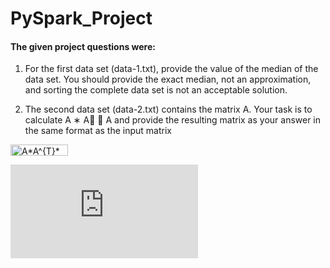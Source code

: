 # PySpark_Project

#### The given project questions were:

1. For the first data set (data-1.txt), provide the value of the median of the data set. You should provide the exact median, not an approximation, and sorting the complete data set is not an acceptable solution.

2. The second data set (data-2.txt) contains the matrix A. Your task is to calculate A ∗ A􏰀 ∗ A and provide the resulting matrix as your answer in the same format as the input matrix

<img src="http://www.sciweavers.org/tex2img.php?eq=%20A%2AA%5E%7BT%7D%2AA%20&bc=White&fc=Black&im=jpg&fs=12&ff=arev&edit=0" align="center" border="0" alt=" A*A^{T}*A " width="92" height="18" />

![equation](http://www.sciweavers.org/tex2img.php?eq=1%2Bsin%28mc%5E2%29&bc=White&fc=Black&im=jpg&fs=12&ff=arev&edit=)
